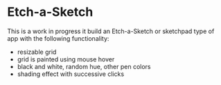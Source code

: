 # Etch-a-Sketch

This is a work in progress it build an Etch-a-Sketch or sketchpad type of app with the following functionality:
 - resizable grid
 - grid is painted using mouse hover
 - black and white, random hue, other pen colors
 - shading effect with successive clicks